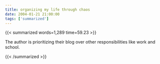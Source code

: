 ```yaml
---
title: organizing my life through chaos
date: 2004-01-21 21:00:00
tags: ['summarized']
---
```


{{< summarized words=1,289 time=59.23 >}}

The author is prioritizing their blog over other responsibilities like work and school.

{{< /summarized >}}